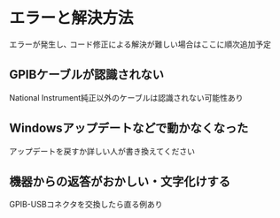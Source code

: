 # エラーと解決方法

エラーが発生し､ コード修正による解決が難しい場合はここに順次追加予定

## GPIBケーブルが認識されない

National Instrument純正以外のケーブルは認識されない可能性あり

## Windowsアップデートなどで動かなくなった

アップデートを戻すか詳しい人が書き換えてください

## 機器からの返答がおかしい・文字化けする

GPIB-USBコネクタを交換したら直る例あり


